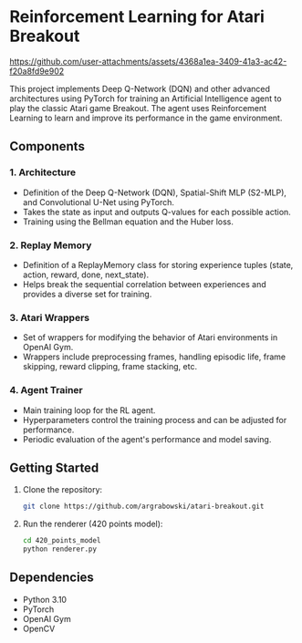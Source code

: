 # Reinforcement Learning for Atari Breakout

https://github.com/user-attachments/assets/4368a1ea-3409-41a3-ac42-f20a8fd9e902

This project implements Deep Q-Network (DQN) and other advanced architectures using PyTorch for training an Artificial Intelligence agent to play the classic Atari game Breakout. The agent uses Reinforcement Learning to learn and improve its performance in the game environment.

## Components

### 1. Architecture

- Definition of the Deep Q-Network (DQN), Spatial-Shift MLP (S2-MLP), and Convolutional U-Net using PyTorch.
- Takes the state as input and outputs Q-values for each possible action.
- Training using the Bellman equation and the Huber loss.

### 2. Replay Memory

- Definition of a ReplayMemory class for storing experience tuples (state, action, reward, done, next_state).
- Helps break the sequential correlation between experiences and provides a diverse set for training.

### 3. Atari Wrappers

- Set of wrappers for modifying the behavior of Atari environments in OpenAI Gym.
- Wrappers include preprocessing frames, handling episodic life, frame skipping, reward clipping, frame stacking, etc.

### 4. Agent Trainer

- Main training loop for the RL agent.
- Hyperparameters control the training process and can be adjusted for performance.
- Periodic evaluation of the agent's performance and model saving.

## Getting Started

1. Clone the repository:

   ```bash
   git clone https://github.com/argrabowski/atari-breakout.git
   ```

2. Run the renderer (420 points model):

   ```bash
   cd 420_points_model
   python renderer.py
   ```

## Dependencies

- Python 3.10
- PyTorch
- OpenAI Gym
- OpenCV
